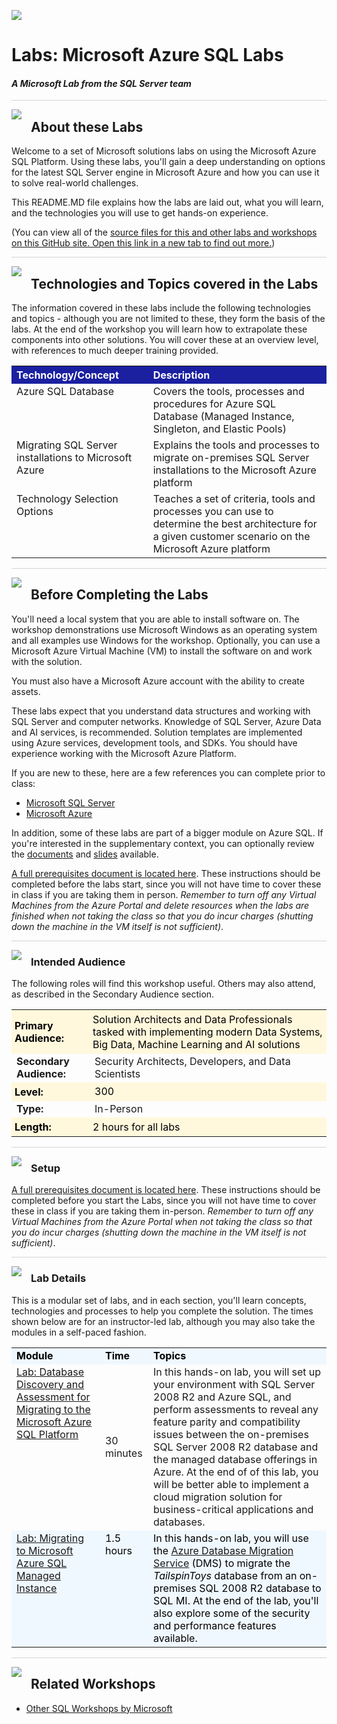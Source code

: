![](https://github.com/microsoft/sqlworkshops/blob/master/graphics/microsoftlogo.png?raw=true)

# Labs: Microsoft Azure SQL Labs 

#### <i>A Microsoft Lab from the SQL Server team</i>

<p style="border-bottom: 1px solid lightgrey;"></p>

<img style="float: left; margin: 0px 15px 15px 0px;" src="https://github.com/microsoft/sqlworkshops/blob/master/graphics/textbubble.png?raw=true"> <h2>About these Labs</h2>

Welcome to a set of Microsoft solutions labs on using the Microsoft Azure SQL Platform. Using these labs, you'll gain a deep understanding on options for the latest SQL Server engine in Microsoft Azure and how you can use it to solve real-world challenges. 

This README.MD file explains how the labs are laid out, what you will learn, and the technologies you will use to get hands-on experience.

(You can view all of the [source files for this and other labs and workshops on this GitHub site. Open this link in a new tab to find out more.](https://github.com/microsoft/sqlworkshops))

<p style="border-bottom: 1px solid lightgrey;"></p>

<img style="float: left; margin: 0px 15px 15px 0px;" src="https://github.com/microsoft/sqlworkshops/blob/master/graphics/listcheck.png?raw=true"> <h2><a name="technologies">Technologies and Topics covered in the Labs</a></h2>

The information covered in these labs include the following technologies and topics - although you are not limited to these, they form the basis of the labs. At the end of the workshop you will learn how to extrapolate these components into other solutions. You will cover these at an overview level, with references to much deeper training provided.

 <table style="tr:nth-child(even) {background-color: #f2f2f2;}; text-align: left; display: table; border-collapse: collapse; border-spacing: 2px; border-color: gray;">
  <tr><th style="background-color: #1b20a1; color: white;">Technology/Concept</th> <th style="background-color: #1b20a1; color: white;">Description</th></tr>
  <tr><td style="vertical-align: top">Azure SQL Database </i></td><td style="vertical-align: top">Covers the tools, processes and procedures for Azure SQL Database (Managed Instance, Singleton, and Elastic Pools)</td></tr>
  <tr><td style="vertical-align: top">Migrating SQL Server installations to Microsoft Azure </i></td><td style="vertical-align: top">Explains the tools and processes to migrate on-premises SQL Server installations to the Microsoft Azure platform </td></tr>
  <tr><td style="vertical-align: top">Technology Selection Options </i></td><td style="vertical-align: top">Teaches a set of criteria, tools and processes you can use to determine the best architecture for a given customer scenario on the Microsoft Azure platform </td></tr>
</table>

<p style="border-bottom: 1px solid lightgrey;"></p>

<img style="float: left; margin: 0px 15px 15px 0px;" src="https://github.com/microsoft/sqlworkshops/blob/master/graphics/owl.png?raw=true"> <h2><a name="prereqs">Before Completing the Labs</a></h2>

You'll need a local system that you are able to install software on. The workshop demonstrations use Microsoft Windows as an operating system and all examples use Windows for the workshop. Optionally, you can use a Microsoft Azure Virtual Machine (VM) to install the software on and work with the solution.

You must also have a Microsoft Azure account with the ability to create assets.

These labs expect that you understand data structures and working with SQL Server and computer networks. Knowledge of SQL Server, Azure Data and AI services, is recommended. Solution templates are implemented using Azure services, development tools, and SDKs. You should have experience working with the Microsoft Azure Platform.

If you are new to these, here are a few references you can complete prior to class:

-  [Microsoft SQL Server](https://docs.microsoft.com/en-us/sql/relational-databases/database-engine-tutorials?view=sql-server-ver15)
-  [Microsoft Azure](https://docs.microsoft.com/en-us/learn/paths/azure-fundamentals/)  

In addition, some of these labs are part of a bigger module on Azure SQL. If you're interested in the supplementary context, you can optionally review the [documents](https://github.com/microsoft/sqlworkshops/blob/master/SQLGroundToCloud/sqlgroundtocloud/04-SQLServerOnTheMicrosoftAzurePlatform.md) and [slides](https://github.com/microsoft/sqlworkshops/tree/master/SQLGroundToCloud/slides) available.  

<a href="https://github.com/microsoft/sqlworkshops/blob/master/SQLGroundToCloud/lab-files/Module4and5Prerequisites.md" target="_blank">A full prerequisites document is located here</a>. These instructions should be completed before the labs start, since you will not have time to cover these in class if you are taking them in person. <i>Remember to turn off any Virtual Machines from the Azure Portal and delete resources when the labs are finished when not taking the class so that you do incur charges (shutting down the machine in the VM itself is not sufficient)</i>.

<p style="border-bottom: 1px solid lightgrey;"></p>

<img style="float: left; margin: 0px 15px 15px 0px;" src="https://github.com/microsoft/sqlworkshops/blob/master/graphics/bulletlist.png?raw=true"> <h3>Intended Audience</h3>

<p>The following roles will find this workshop useful. Others may also attend, as described in the Secondary Audience section.</p>

<table style="tr:nth-child(even) {background-color: #f2f2f2;}; text-align: left; display: table; border-collapse: collapse; border-spacing: 5px; border-color: gray;">

  <tr><td style="background-color: Cornsilk; color: black; padding: 5px 5px;"><b>Primary Audience:</b></td><td style="background-color: Cornsilk; color: black; padding: 5px 5px;">Solution Architects and Data Professionals tasked with implementing modern Data Systems, Big Data, Machine Learning and AI solutions</td></tr>
  <tr><td><b>Secondary Audience:</b></td><td> Security Architects, Developers, and Data Scientists</td></tr>
  <tr><td style="background-color: Cornsilk; color: black; padding: 5px 5px;"><b>Level:</b> </td><td style="background-color: Cornsilk; color: black; padding: 5px 5px0;"> 300</td></tr>
  <tr><td><b>Type:</b></td><td>In-Person</td></tr>
  <tr><td style="background-color: Cornsilk; color: black; padding: 5px 5px;"><b>Length:</b> </td><td style="background-color: Cornsilk; color: black; padding: 5px 5px;">2 hours for all labs</td></tr>

</table>

<p style="border-bottom: 1px solid lightgrey;"></p>

<img style="float: left; margin: 0px 15px 15px 0px;" src="https://github.com/microsoft/sqlworkshops/blob/master/graphics/bulletlist.png?raw=true"> <h3>Setup</h3>

<a href="https://github.com/microsoft/sqlworkshops/blob/master/SQLGroundToCloud/sqlgroundtocloud/00-Pre-Requisites.md" target="_blank">A full prerequisites document is located here</a>. These instructions should be completed before you start the Labs, since you will not have time to cover these in class if you are taking them in-person. <i>Remember to turn off any Virtual Machines from the Azure Portal when not taking the class so that you do incur charges (shutting down the machine in the VM itself is not sufficient)</i>.

<p style="border-bottom: 1px solid lightgrey;"></p>

<img style="float: left; margin: 0px 15px 15px 0px;" src="https://github.com/microsoft/sqlworkshops/blob/master/graphics/bookpencil.png?raw=true"> <h3>Lab Details</h3>

This is a modular set of labs, and in each section, you'll learn concepts, technologies and processes to help you complete the solution. The times shown below are for an instructor-led lab, although you may also take the modules in a self-paced fashion.

<table style="tr:nth-child(even) {background-color: #f2f2f2;}; text-align: left; display: table; border-collapse: collapse; border-spacing: 5px; border-color: gray;">

  <tr><td style="background-color: AliceBlue; color: black;"><b>Module</b></td>
  <td style="background-color: AliceBlue; color: black;"><b>Time</b></td>
  <td style="background-color: AliceBlue; color: black;"><b>Topics</b></td></tr>

  <tr><td style="vertical-align: top;"><a href="https://github.com/microsoft/sqlworkshops/blob/master/SQLOnAzureLabs/Lab-DatabaseDiscoveryAndAssessementForMigratingToAzure.md" target="_blank"> Lab: Database Discovery and Assessment for Migrating to the Microsoft Azure SQL Platform </a></td><td>30 minutes</td><td style="vertical-align: top;"> In this hands-on lab, you will set up your environment with SQL Server 2008 R2 and Azure SQL, and perform assessments to reveal any feature parity and compatibility issues between the on-premises SQL Server 2008 R2 database and the managed database offerings in Azure. At the end of of this lab, you will be better able to implement a cloud migration solution for business-critical applications and databases.</td></tr>
  
  <tr><td style="vertical-align: top;background-color: AliceBlue; color: black;"><a href="https://github.com/microsoft/sqlworkshops/blob/master/SQLOnAzureLabs/Lab-MigratingToAzureSQLManagedInstance.md" target="_blank">Lab: Migrating to Microsoft Azure SQL Managed Instance </a> </td><td style="vertical-align: top;background-color: AliceBlue; color: black;">1.5 hours</td><td style="vertical-align: top;background-color: AliceBlue; color: black;"> In this hands-on lab, you will use the <a href="https://azure.microsoft.com/services/database-migration/" target="_blank">Azure Database Migration Service</a> (DMS) to migrate the <i>TailspinToys</i> database from an on-premises SQL 2008 R2 database to SQL MI. At the end of the lab, you'll also explore some of the security and performance features available.
  </td></tr>

</table>

<p style="border-bottom: 1px solid lightgrey;"></p>

<img style="float: left; margin: 0px 15px 15px 0px;" src="https://github.com/microsoft/sqlworkshops/blob/master/graphics/pinmap.png?raw=true"> <h2>Related Workshops</h2>

 - [Other SQL Workshops by Microsoft](https://aka.ms/sqlworkshops)



